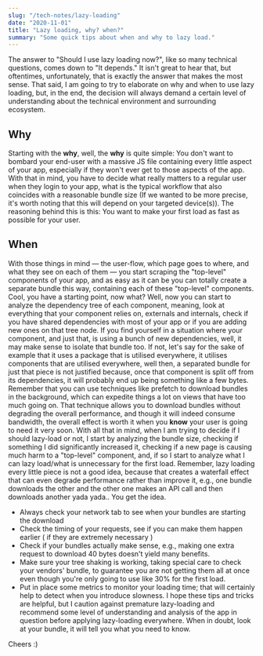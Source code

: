 ```yaml
---
slug: "/tech-notes/lazy-loading"
date: "2020-11-01"
title: "Lazy loading, why? when?"
summary: "Some quick tips about when and why to lazy load."
---
```


The answer to "Should I use lazy loading now?", like so many technical questions, comes down to "It depends." It isn't great to hear that, but oftentimes, unfortunately, that is exactly the answer that makes the most sense.
That said, I am going to try to elaborate on why and when to use lazy loading, but, in the end, the decision will always demand a certain level of understanding about the technical environment and surrounding ecosystem.

## Why

Starting with the **why**, well, the **why** is quite simple: You don't want to bombard your end-user with a massive JS file containing every little aspect of your app, especially if they won't ever get to those aspects of the app. With that in mind, you have to decide what really matters to a regular user when they login to your app, what is the typical workflow that also coincides with a reasonable bundle size (If we wanted to be more precise, it's worth noting that this will depend on your targeted device(s)). The reasoning behind this is this: You want to make your first load as fast as possible for your user.

## When

With those things in mind — the user-flow, which page goes to where, and what they see on each of them — you start scraping the "top-level" components of your app, and as easy as it can be you can totally create a separate bundle this way, containing each of these "top-level" components. Cool, you have a starting point, now what?
Well, now you can start to analyze the dependency tree of each component, meaning, look at everything that your component relies on, externals and internals, check if you have shared dependencies with most of your app or if you are adding new ones on that tree node. If you find yourself in a situation where your component, and just that, is using a bunch of new dependencies, well, it may make sense to isolate that bundle too. If not, let's say for the sake of example that it uses a package that is utilised everywhere, it utilises components that are utilised everywhere, well then, a separated bundle for just that piece is not justified because, once that component is split off from its dependencies, it will probably end up being something like a few bytes.
Remember that you can use techniques like prefetch to download bundles in the background, which can expedite things a lot on views that have too much going on. That technique allows you to download bundles without degrading the overall performance, and though it will indeed consume bandwidth, the overall effect is worth it when you **know** your user is going to need it very soon. 
With all that in mind, when I am trying to decide if I should lazy-load or not, I start by analyzing the bundle size, checking if something I did significantly increased it, checking if a new page is causing much harm to a "top-level" component, and, if so I start to analyze what I can lazy load/what is unnecessary for the first load. Remember, lazy loading every little piece is not a good idea, because that creates a waterfall effect that can even degrade performance rather than improve it, e.g., one bundle downloads the other and the other one makes an API call and then downloads another yada yada.. You get the idea.
* Always check your network tab to see when your bundles are starting the download
* Check the timing of your requests, see if you can make them happen earlier ( if they are extremely necessary )
* Check if your bundles actually make sense, e.g., making one extra request to download 40 bytes doesn't yield many benefits.
* Make sure your tree shaking is working, taking special care to check your vendors' bundle, to guarantee you are not getting them all at once even though you're only going to use like 30% for the first load.
* Put in place some metrics to monitor your loading time; that will certainly help to detect when you introduce slowness.
I hope these tips and tricks are helpful, but I caution against premature lazy-loading and recommend some level of understanding and analysis of the app in question before applying lazy-loading everywhere. When in doubt, look at your bundle, it will tell you what you need to know.

Cheers :)